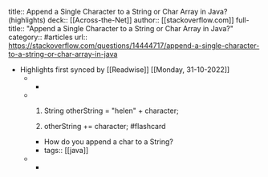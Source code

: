 title:: Append a Single Character to a String or Char Array in Java? (highlights)
deck:: [[Across-the-Net]]
author:: [[stackoverflow.com]]
full-title:: "Append a Single Character to a String or Char Array in Java?"
category:: #articles
url:: https://stackoverflow.com/questions/14444717/append-a-single-character-to-a-string-or-char-array-in-java

- Highlights first synced by [[Readwise]] [[Monday, 31-10-2022]]
	- -
	- 1. String otherString = "helen" + character;
	  
	  2. otherString +=  character; #flashcard
		- How do you append a char to a String?
		- tags:: [[java]]
	- -